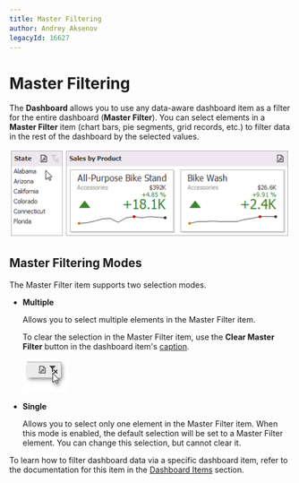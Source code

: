 ```yaml
---
title: Master Filtering
author: Andrey Aksenov
legacyId: 16627
---
```

# Master Filtering
The **Dashboard** allows you to use any data-aware dashboard item as a filter for the entire dashboard (**Master Filter**). You can select elements in a **Master Filter** item (chart bars, pie segments, grid records, etc.) to filter data in the rest of the dashboard by the selected values.

![MainFeatures_MasterFiltering_Win](../../../images/img25347.gif)

## Master Filtering Modes
The Master Filter item supports two selection modes.
* **Multiple**
	
	Allows you to select multiple elements in the Master Filter item.
	
	To clear the selection in the Master Filter item, use the **Clear Master Filter** button in the dashboard item's [caption](dashboard-layout.md).
	
	![DataShaping_Interactivity_MultipleMasterFilter_Clear](../../../images/img21846.png)
* **Single**
	
	Allows you to select only one element in the Master Filter item. When this mode is enabled, the default selection will be set to a Master Filter element. You can change this selection, but cannot clear it.

To learn how to filter dashboard data via a specific dashboard item, refer to the documentation for this item in the [Dashboard Items](../dashboard-items.md) section.